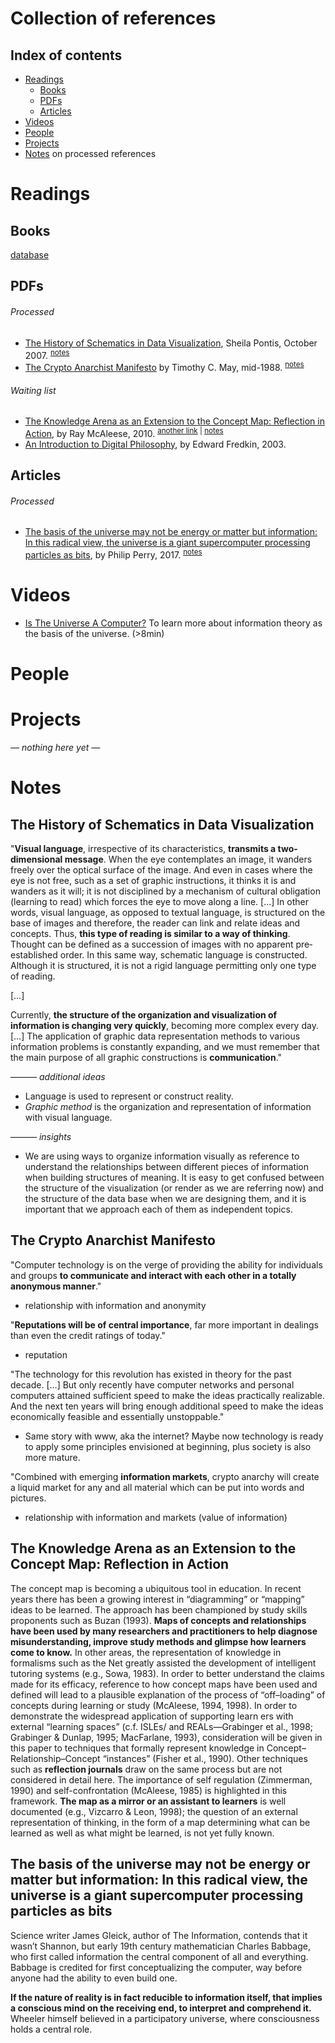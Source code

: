# Collection of references

## Index of contents

- [Readings](#readings)
    - [Books](#books)
    - [PDFs](#pdfs)
    - [Articles](#articles)
- [Videos](#videos)
- [People](#people)
- [Projects](#projects)
- [Notes](#notes) on processed references

# <a id ="readings">Readings</a>

## <a id ="books">Books</a>

[database](https://airtable.com/shrS1lQkH6TQzH2LD)

## <a id ="pdfs">PDFs</a>

###### Processed

- [The History of Schematics in Data Visualization](https://sheilapontis.files.wordpress.com/2010/02/english1.pdf), Sheila Pontis, October 2007. <sup>[notes](#history-of-schematics)</sup>
- [The Crypto Anarchist Manifesto](https://www.activism.net/cypherpunk/crypto-anarchy.html) by Timothy C. May, mid-1988. <sup>[notes](#crypto-anarchist)</sup>

###### Waiting list

- [The Knowledge Arena as an Extension to the Concept Map: Reflection in Action](https://www.tandfonline.com/doi/abs/10.1076/ilee.6.3.251.3602), by Ray McAleese, 2010. <sup>[another link](https://www.researchgate.net/publication/2622345_The_Knowledge_Arena_as_an_Extension_to_the_Concept_Map_Reflection_in_Action) | [notes](#knowledge-arena)</sup>
- [An Introduction to Digital Philosophy](http://52.7.130.124/wp-content/uploads/2015/07/intro-to-DP.pdf), by Edward Fredkin, 2003.

## <a id ="articles">Articles</a>

###### Processed

- [The basis of the universe may not be energy or matter but information: In this radical view, the universe is a giant supercomputer processing particles as bits](https://bigthink.com/philip-perry/the-basis-of-the-universe-may-not-be-energy-or-matter-but-information), by Philip Perry, 2017. <sup>[notes](#the-basis-of-the-universe)</sup>

# <a id ="videos">Videos</a>

- [Is The Universe A Computer?](https://www.youtube.com/watch?v=ws3XQo9MTA0) To learn more about information theory as the basis of the universe. (>8min)

# <a id ="people">People</a>

# <a id ="projects">Projects</a>

*— nothing here yet —*

# <a id ="notes">Notes</a>

## <a id="history-of-schematics">The History of Schematics in Data Visualization</a>

"**Visual language**, irrespective of its characteristics, **transmits a two-dimensional message**. When the eye contemplates an image, it wanders freely over the optical surface of the image. And even in cases where the eye is not free, such as a set of graphic instructions, it thinks it is and wanders as it will; it is not disciplined by a mechanism of cultural obligation (learning to read) which forces the eye to move along a line. […] In other words, visual language, as opposed to textual language, is structured on the base of images and therefore, the reader can link and relate ideas and concepts. Thus, **this type of reading is similar to a way of thinking**. Thought can be defined as a succession of images with no apparent pre­established order. In this same way, schematic language is constructed. Although it is structured, it is not a rigid language permitting only one type of reading.

[…]

Currently, **the structure of the organization and visualization of information is changing very quickly**, becoming more complex every day. […] The application of graphic data representation methods to various information problems is constantly expanding, and we must remember that the main purpose of all graphic constructions is **communication**."

——— *additional ideas*

- Language is used to represent or construct reality.
- <a id="graphic-method">*Graphic method*</a> is the organization and representation of information with visual language.

——— *insights*

- We are using ways to organize information visually as reference to understand the relationships between different pieces of information when building structures of meaning. It is easy to get confused between the structure of the visualization (or render as we are referring now) and the structure of the data base when we are designing them, and it is important that we approach each of them as independent topics.

## <a id="crypto-anarchist">The Crypto Anarchist Manifesto</a>

"Computer technology is on the verge of providing the ability for individuals and groups **to communicate and interact with each other in a totally anonymous manner**."

- relationship with information and anonymity

"**Reputations will be of central importance**, far more important in dealings than even the credit ratings of today."

- reputation

"The technology for this revolution has existed in theory for the past decade. [...] But only recently have computer networks and personal computers attained sufficient speed to make the ideas practically realizable. And the next ten years will bring enough additional speed to make the ideas economically feasible and essentially unstoppable."

- Same story with www, aka the internet? Maybe now technology is ready to apply some principles envisioned at beginning, plus society is also more mature.

"Combined with emerging **information markets**, crypto anarchy will create a liquid market for any and all material which can be put into words and pictures.

- relationship with information and markets (value of information)




## <a id="knowledge-arena">The Knowledge Arena as an Extension to the Concept Map: Reflection in Action</a>

The concept map is becoming a ubiquitous tool in education. In recent years there has been a growing interest in “diagramming” or “mapping” ideas to be learned. The approach has been championed by study skills proponents such as Buzan (1993). **Maps of concepts and relationships have been used by many researchers and practitioners to help diagnose misunderstanding, improve study methods and glimpse how learners come to know.** In other areas, the representation of knowledge in formalisms such as the Net greatly assisted the development of intelligent tutoring systems (e.g., Sowa, 1983). In order to better understand the claims made for its efficacy, reference to how concept maps have been used and defined will lead to a plausible explanation of the process of “off–loading” of concepts during learning or study (McAleese, 1994, 1998). In order to demonstrate the widespread application of supporting learn ers with external “learning spaces” (c.f. ISLEs/ and REALs—Grabinger et al., 1998; Grabinger & Dunlap, 1995; MacFarlane, 1993), consideration will be given in this paper to techniques that formally represent knowledge in Concept–Relationship–Concept “instances” (Fisher et al., 1990). Other techniques such as **reflection journals** draw on the same process but are not considered in detail here. The importance of self regulation (Zimmerman, 1990) and self-confrontation (McAleese, 1985) is highlighted in this framework. **The map as a mirror or an assistant to learners** is well documented (e.g., Vizcarro & Leon, 1998); the question of an external representation of thinking, in the form of a map determining what can be learned as well as what might be learned, is not yet fully known.

## <a id="the-basis-of-the-universe">The basis of the universe may not be energy or matter but information: In this radical view, the universe is a giant supercomputer processing particles as bits</a>

Science writer James Gleick, author of The Information, contends that it wasn’t Shannon, but early 19th century mathematician Charles Babbage, who first called information the central component of all and everything. Babbage is credited for first conceptualizing the computer, way before anyone had the ability to even build one.

**If the nature of reality is in fact reducible to information itself, that implies a conscious mind on the receiving end, to interpret and comprehend it.** Wheeler himself believed in a participatory universe, where consciousness holds a central role. 

